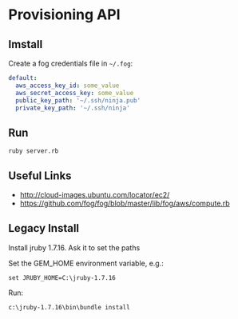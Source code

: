 # Provisioning API

## Imstall

Create a fog credentials file in `~/.fog`:

``` yaml
default:
  aws_access_key_id: some_value
  aws_secret_access_key: some_value
  public_key_path: '~/.ssh/ninja.pub'
  private_key_path: '~/.ssh/ninja'  
```

## Run

```
ruby server.rb
```

## Useful Links

- http://cloud-images.ubuntu.com/locator/ec2/
- https://github.com/fog/fog/blob/master/lib/fog/aws/compute.rb

## Legacy Install

Install jruby 1.7.16.  Ask it to set the paths

Set the GEM_HOME environment variable, e.g.:

```
set JRUBY_HOME=C:\jruby-1.7.16
```

Run:
```
c:\jruby-1.7.16\bin\bundle install
```
